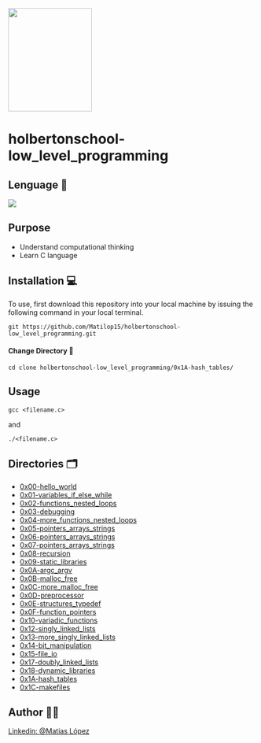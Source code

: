 <img src="https://blog.holbertonschool.com/wp-content/uploads/2020/04/unnamed-2.png" width="170" height="210">

# holbertonschool-low_level_programming

## Lenguage 🤩
<img src="https://img.icons8.com/color/50/000000/c-programming.png">

## Purpose

- Understand computational thinking
- Learn C language

## Installation 💻
To use, first download  this repository into your local machine by issuing the following command in your local terminal. 
```
git https://github.com/Matilop15/holbertonschool-low_level_programming.git
```

#### Change Directory 📁
```
cd clone holbertonschool-low_level_programming/0x1A-hash_tables/
```

## Usage
```
gcc <filename.c>
```
and
```
./<filename.c>
```

## Directories 🗂

- [0x00-hello_world](https://github.com/Matilop15/holbertonschool-low_level_programming/tree/main/0x00-hello_world)
- [0x01-variables_if_else_while](https://github.com/Matilop15/holbertonschool-low_level_programming/tree/main/0x01-variables_if_else_while)
- [0x02-functions_nested_loops](https://github.com/Matilop15/holbertonschool-low_level_programming/tree/main/0x02-functions_nested_loops)
- [0x03-debugging](https://github.com/Matilop15/holbertonschool-low_level_programming/tree/main/0x03-debugging)
- [0x04-more_functions_nested_loops](https://github.com/Matilop15/holbertonschool-low_level_programming/tree/main/0x04-more_functions_nested_loops)
- [0x05-pointers_arrays_strings](https://github.com/Matilop15/holbertonschool-low_level_programming/tree/main/0x05-pointers_arrays_strings)
- [0x06-pointers_arrays_strings](https://github.com/Matilop15/holbertonschool-low_level_programming/tree/main/0x06-pointers_arrays_strings)
- [0x07-pointers_arrays_strings](https://github.com/Matilop15/holbertonschool-low_level_programming/tree/main/0x07-pointers_arrays_strings)
- [0x08-recursion](https://github.com/Matilop15/holbertonschool-low_level_programming/tree/main/0x08-recursion)
- [0x09-static_libraries](https://github.com/Matilop15/holbertonschool-low_level_programming/tree/main/0x09-static_libraries)
- [0x0A-argc_argv](https://github.com/Matilop15/holbertonschool-low_level_programming/tree/main/0x0A-argc_argv)
- [0x0B-malloc_free](https://github.com/Matilop15/holbertonschool-low_level_programming/tree/main/0x0B-malloc_free)
- [0x0C-more_malloc_free](https://github.com/Matilop15/holbertonschool-low_level_programming/tree/main/0x0C-more_malloc_free)
- [0x0D-preprocessor](https://github.com/Matilop15/holbertonschool-low_level_programming/tree/main/0x0C-more_malloc_free)
- [0x0E-structures_typedef](https://github.com/Matilop15/holbertonschool-low_level_programming/tree/main/0x0E-structures_typedef)
- [0x0F-function_pointers](https://github.com/Matilop15/holbertonschool-low_level_programming/tree/main/0x0F-function_pointers)
- [0x10-variadic_functions](https://github.com/Matilop15/holbertonschool-low_level_programming/tree/main/0x10-variadic_functions)
- [0x12-singly_linked_lists](https://github.com/Matilop15/holbertonschool-low_level_programming/tree/main/0x12-singly_linked_lists)
- [0x13-more_singly_linked_lists](https://github.com/Matilop15/holbertonschool-low_level_programming/tree/main/0x13-more_singly_linked_lists)
- [0x14-bit_manipulation](https://github.com/Matilop15/holbertonschool-low_level_programming/tree/main/0x14-bit_manipulation)
- [0x15-file_io](https://github.com/Matilop15/holbertonschool-low_level_programming/tree/main/0x15-file_io)
- [0x17-doubly_linked_lists](https://github.com/Matilop15/holbertonschool-low_level_programming/tree/main/0x17-doubly_linked_lists)
- [0x18-dynamic_libraries](https://github.com/Matilop15/holbertonschool-low_level_programming/tree/main/0x18-dynamic_libraries)
- [0x1A-hash_tables](https://github.com/Matilop15/holbertonschool-low_level_programming/tree/main/0x1A-hash_tables)
- [0x1C-makefiles](https://github.com/Matilop15/holbertonschool-low_level_programming/tree/main/0x1C-makefiles)

## Author 👨‍💻
[Linkedin: @Matias López](https://uy.linkedin.com/in/matias-l%C3%B3pez-777796194?trk=people-guest_people_search-card)
